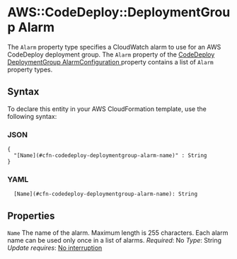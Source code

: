# AWS::CodeDeploy::DeploymentGroup Alarm<a name="aws-properties-codedeploy-deploymentgroup-alarm"></a>

 The `Alarm` property type specifies a CloudWatch alarm to use for an AWS CodeDeploy deployment group\. The `Alarm` property of the [ CodeDeploy DeploymentGroup AlarmConfiguration ](https://docs.aws.amazon.com/AWSCloudFormation/latest/UserGuide/aws-properties-codedeploy-deploymentgroup-alarmconfiguration.html) property contains a list of `Alarm` property types\.

## Syntax<a name="aws-properties-codedeploy-deploymentgroup-alarm-syntax"></a>

To declare this entity in your AWS CloudFormation template, use the following syntax:

### JSON<a name="aws-properties-codedeploy-deploymentgroup-alarm-syntax.json"></a>

```
{
  "[Name](#cfn-codedeploy-deploymentgroup-alarm-name)" : String
}
```

### YAML<a name="aws-properties-codedeploy-deploymentgroup-alarm-syntax.yaml"></a>

```
  [Name](#cfn-codedeploy-deploymentgroup-alarm-name): String
```

## Properties<a name="aws-properties-codedeploy-deploymentgroup-alarm-properties"></a>

`Name`  <a name="cfn-codedeploy-deploymentgroup-alarm-name"></a>
The name of the alarm\. Maximum length is 255 characters\. Each alarm name can be used only once in a list of alarms\.
*Required*: No
*Type*: String
*Update requires*: [No interruption](https://docs.aws.amazon.com/AWSCloudFormation/latest/UserGuide/using-cfn-updating-stacks-update-behaviors.html#update-no-interrupt)

